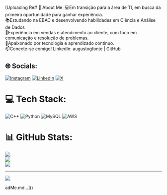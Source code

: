 [Uploading Re# 💫 About Me:
💻Em transição para a área de TI, em busca da primeira oportunidade para ganhar experiência.<br>📚Estudando na EBAC e desenvolvendo habilidades em Ciência e Análise de Dados<br>🎯Experiência em vendas e atendimento ao cliente, com foco em comunicação e resolução de problemas.<br>🚀Apaixonado por tecnologia e aprendizado contínuo.<br>📫Conecte-se comigo! LinkedIn: augustogfonte | GitHub


## 🌐 Socials:
[![Instagram](https://img.shields.io/badge/Instagram-%23E4405F.svg?logo=Instagram&logoColor=white)](https://instagram.com/augusto_fonte) [![LinkedIn](https://img.shields.io/badge/LinkedIn-%230077B5.svg?logo=linkedin&logoColor=white)](https://linkedin.com/in/augustogfonte) [![X](https://img.shields.io/badge/X-black.svg?logo=X&logoColor=white)](https://x.com/AGF_Corretor) 

# 💻 Tech Stack:
![C++](https://img.shields.io/badge/c++-%2300599C.svg?style=for-the-badge&logo=c%2B%2B&logoColor=white) ![Python](https://img.shields.io/badge/python-3670A0?style=for-the-badge&logo=python&logoColor=ffdd54) ![MySQL](https://img.shields.io/badge/mysql-4479A1.svg?style=for-the-badge&logo=mysql&logoColor=white) ![AWS](https://img.shields.io/badge/AWS-%23FF9900.svg?style=for-the-badge&logo=amazon-aws&logoColor=white)
# 📊 GitHub Stats:
![](https://github-readme-stats.vercel.app/api?username=AugustoFonte85&theme=codeSTACKr&hide_border=false&include_all_commits=false&count_private=false)<br/>
![](https://nirzak-streak-stats.vercel.app/?user=AugustoFonte85&theme=codeSTACKr&hide_border=false)<br/>
![](https://github-readme-stats.vercel.app/api/top-langs/?username=AugustoFonte85&theme=codeSTACKr&hide_border=false&include_all_commits=false&count_private=false&layout=compact)

---
[![](https://visitcount.itsvg.in/api?id=AugustoFonte85&icon=0&color=0)](https://visitcount.itsvg.in)

<!-- Proudly created with GPRM ( https://gprm.itsvg.in ) -->adMe.md…]()


